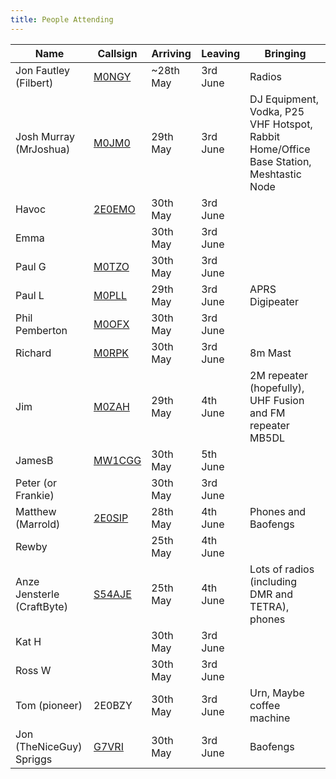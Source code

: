 ```yaml
---
title: People Attending
---
```

|Name                      |Callsign                                |Arriving  |Leaving  |Bringing|
|--------------------------|----------------------------------------|----------|---------|--------|
|Jon Fautley (Filbert)     |[M0NGY](https://www.qrz.com/db/M0NGY)   |~28th May |3rd June |Radios|
|Josh Murray (MrJoshua)    |[M0JM0](https://www.qrz.com/db/M0JMO)   |29th May  |3rd June |DJ Equipment, Vodka, P25 VHF Hotspot, Rabbit Home/Office Base Station, Meshtastic Node |
|Havoc                     |[2E0EMO](https://www.qrz.com/db/2E0EMO) |30th May  |3rd June | |
|Emma                      |                                        |30th May  |3rd June | |
|Paul G                    |[M0TZO](https://www.qrz.com/db/M0TZO)   |30th May  |3rd June | |
|Paul L                    |[M0PLL](https://www.qrz.com/db/M0PLL)   |29th May  |3rd June |APRS Digipeater |
|Phil Pemberton            |[M0OFX](https://www.qrz.com/db/M0OFX)   |30th May  |3rd June | |
|Richard                   |[M0RPK](https://www.qrz.com/db/M0RPK)   |30th May  |3rd June |8m Mast |
|Jim                       |[M0ZAH](https://www.qrz.com/db/M0ZAH)   |29th May  |4th June |2M repeater (hopefully), UHF Fusion and FM repeater MB5DL |
|JamesB                    |[MW1CGG](https://www.qrz.com/db/MW1CGG) |30th May  |5th June | |
|Peter (or Frankie)        |                                        |30th May  |3rd June | |
|Matthew (Marrold)         |[2E0SIP](https://www.qrz.com/db/2E0SIP) |28th May  |4th June |Phones and Baofengs |
|Rewby                     |                                        |25th May  |4th June | |
|Anze Jensterle (CraftByte)|[S54AJE](https://www.qrz.com/db/S54AJE) |25th May  |4th June |Lots of radios (including DMR and TETRA), phones|
|Kat H                     |                                        |30th May  |3rd June | |
|Ross W                    |                                        |30th May  |3rd June | |
|Tom (pioneer)             |2E0BZY                                  |30th May  |3rd June |Urn, Maybe coffee machine|
|Jon (TheNiceGuy) Spriggs  |[G7VRI](https://www.qrz.com/db/G7VRI)   |30th May  |3rd June |Baofengs |
